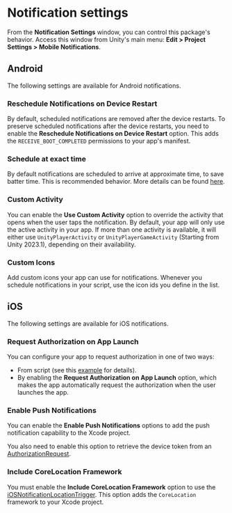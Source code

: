 # Notification settings

From the **Notification Settings** window, you can control this package's behavior. Access this window from Unity's main menu: **Edit &gt; Project Settings &gt; Mobile Notifications**.

## Android

The following settings are available for Android notifications.

### Reschedule Notifications on Device Restart

By default, scheduled notifications are removed after the device restarts. To preserve scheduled notifications after the device restarts, you need to enable the **Reschedule Notifications on Device Restart** option. This adds the `RECEIVE_BOOT_COMPLETED` permissions to your app's manifest.

### Schedule at exact time

By default notifications are scheduled to arrive at approximate time, to save batter time. This is recommended behavior. More details can be found [here](Android.html#schedule-notifications-at-exact-time).

### Custom Activity

You can enable the **Use Custom Activity** option to override the activity that opens when the user taps the notification. By default, your app will only use the active activity in your app. If more than one activity is available, it will either use `UnityPlayerActivity` or `UnityPlayerGameActivity` (Starting from Unity 2023.1), depending on their availability.

### Custom Icons

Add custom icons your app can use for notifications. Whenever you schedule notifications in your script, use the icon ids you define in the list.

## iOS

The following settings are available for iOS notifications.

<a name="request-authorization"></a>
### Request Authorization on App Launch

You can configure your app to request authorization in one of two ways:

- From script (see this [example](iOS.html#authorization-request) for details).
- By enabling the **Request Authorization on App Launch** option, which makes the app automatically request the authorization when the user launches the app.

<a name="enable-push-notifications"></a>
### Enable Push Notifications

You can enable the **Enable Push Notifications** options to add the push notification capability to the Xcode project.

You also need to enable this option to retrieve the device token from an [AuthorizationRequest](../api/Unity.Notifications.iOS.AuthorizationRequest.html).

### Include CoreLocation Framework

You must enable the **Include CoreLocation Framework** option to use the [iOSNotificationLocationTrigger](../api/Unity.Notifications.iOS.iOSNotificationLocationTrigger.html). This option adds the `CoreLocation` framework to your Xcode project.
